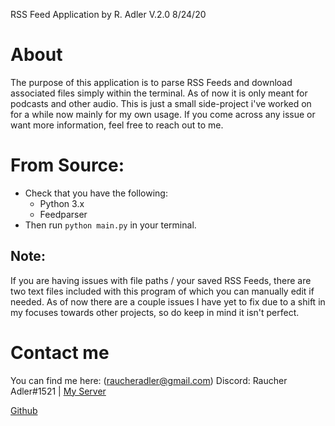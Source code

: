 RSS Feed Application by R. Adler V.2.0 8/24/20

# About 
The purpose of this application is to parse RSS Feeds
 and download associated files simply within the 
 terminal. As of now it is only meant for 
 podcasts and other audio. This is just a small side-project 
 i've worked on for a while now mainly for my own usage. 
 If you come across any issue or want more information, 
 feel free to reach out to me.

# From Source:
- Check that you have the following:
    - Python 3.x
    - Feedparser
- Then run `python main.py` in your terminal.

## Note:
If you are having issues with file paths / your saved
RSS Feeds, there are two text files included with this 
program of which you can manually edit if needed.
As of now there are a couple issues I have yet to fix 
due to a shift in my focuses towards other projects, so
do keep in mind it isn't perfect.

# Contact me
You can find me here:
(raucheradler@gmail.com)
Discord: Raucher Adler#1521 | [My Server](https://discord.gg/6GFQcFHjSK)

[Github](https://www.github.com/RaucherAdler)